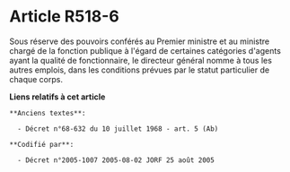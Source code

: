 # Article R518-6

Sous réserve des pouvoirs conférés au Premier ministre et au ministre chargé de la fonction publique à l'égard de certaines
catégories d'agents ayant la qualité de fonctionnaire, le directeur général nomme à tous les autres emplois, dans les
conditions prévues par le statut particulier de chaque corps.

**Liens relatifs à cet article**

	**Anciens textes**:

	  - Décret n°68-632 du 10 juillet 1968 - art. 5 (Ab)

	**Codifié par**:

	  - Décret n°2005-1007 2005-08-02 JORF 25 août 2005

